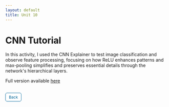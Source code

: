 ```yaml
---
layout: default
title: Unit 10
---
```


# CNN Tutorial

In this activity, I used the CNN Explainer to test image classification and observe feature processing, focusing on how ReLU enhances patterns and max-pooling simplifies and preserves essential details through the network's hierarchical layers.

Full version available <a href="pdf/Explorer.pdf" target="_blank" rel="noopener noreferrer">here</a>

<style>
  .back-button {
    display: inline-block;
    background-color: white;
    color: #006699;
    text-decoration: none;
    padding: 5px 10px; /* Reduced padding for a smaller button */
    font-size: 12px; /* Smaller font size */
    border: 1px solid #006699; /* Thinner border */
    border-radius: 5px;
    cursor: pointer;
    transition: background-color 0.3s, color 0.3s;
    margin: 15px 0; /* Adds space above and below the button */
  }
  .back-button:hover {
    background-color: #006699;
    color: white;
 }
</style>

<div class="button-container">
  <a href="https://dzervenes.github.io/" class="back-button">Back</a>
</div>
